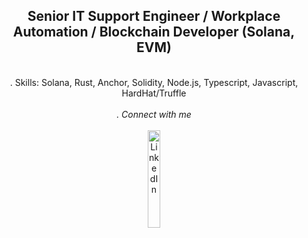 <div dir="auto" align="center">
        <h2>Senior IT Support Engineer / Workplace Automation / Blockchain Developer (Solana, EVM)</h2>
        <br>
        <div>. Skills: Solana, Rust, Anchor, Solidity, Node.js, Typescript, Javascript, HardHat/Truffle</div>
</div>

<div dir="auto" align="center">
        <br>
        <i>. Connect with me</i>
        <br><br>
</div>

<div dir="auto" align="center">
        <a href="https://www.linkedin.com/in/julienc82/" target="_blank"><img src="https://i.postimg.cc/J0dqMgHP/Pik-Png-com-linkedin-png-533498.png" alt="LinkedIn" style="width: 20%;">
        </a>
</div>
